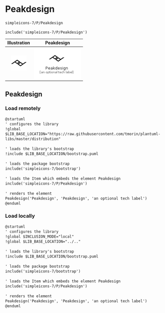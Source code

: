 # Peakdesign


```text
simpleicons-7/P/Peakdesign
```

```text
include('simpleicons-7/P/Peakdesign')
```



| Illustration | Peakdesign |
| :---: | :---: |
| ![illustration for Illustration](../../simpleicons-7/P/Peakdesign.png) | ![illustration for Peakdesign](../../simpleicons-7/P/Peakdesign.Local.png) |




## Peakdesign

### Load remotely
```plantuml
@startuml
' configures the library
!global $LIB_BASE_LOCATION="https://raw.githubusercontent.com/tmorin/plantuml-libs/master/distribution"

' loads the library's bootstrap
!include $LIB_BASE_LOCATION/bootstrap.puml

' loads the package bootstrap
include('simpleicons-7/bootstrap')

' loads the Item which embeds the element Peakdesign
include('simpleicons-7/P/Peakdesign')

' renders the element
Peakdesign('Peakdesign', 'Peakdesign', 'an optional tech label')
@enduml
```

### Load locally
```plantuml
@startuml
' configures the library
!global $INCLUSION_MODE="local"
!global $LIB_BASE_LOCATION="../.."

' loads the library's bootstrap
!include $LIB_BASE_LOCATION/bootstrap.puml

' loads the package bootstrap
include('simpleicons-7/bootstrap')

' loads the Item which embeds the element Peakdesign
include('simpleicons-7/P/Peakdesign')

' renders the element
Peakdesign('Peakdesign', 'Peakdesign', 'an optional tech label')
@enduml
```


